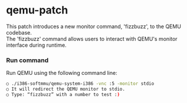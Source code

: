 # qemu-patch
This patch introduces a new monitor command, 'fizzbuzz', to the QEMU codebase.  
The 'fizzbuzz' command allows users to interact with QEMU's monitor interface during runtime.

### Run command
Run QEMU using the following command line:

```bash
○ ./i386-softmmu/qemu-system-i386 -vnc :5 -monitor stdio
○ It will redirect the QEMU monitor to stdio.
○ Type: “fizzbuzz” with a number to test :)
```
